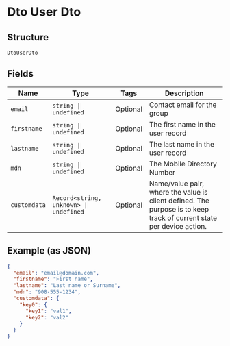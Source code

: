 
# Dto User Dto

## Structure

`DtoUserDto`

## Fields

| Name | Type | Tags | Description |
|  --- | --- | --- | --- |
| `email` | `string \| undefined` | Optional | Contact email for the group |
| `firstname` | `string \| undefined` | Optional | The first name in the user record |
| `lastname` | `string \| undefined` | Optional | The last name in the user record |
| `mdn` | `string \| undefined` | Optional | The Mobile Directory Number |
| `customdata` | `Record<string, unknown> \| undefined` | Optional | Name/value pair, where the value is client defined.  The purpose is to keep track of current state per device action. |

## Example (as JSON)

```json
{
  "email": "email@domain.com",
  "firstname": "First name",
  "lastname": "Last name or Surname",
  "mdn": "908-555-1234",
  "customdata": {
    "key0": {
      "key1": "val1",
      "key2": "val2"
    }
  }
}
```

